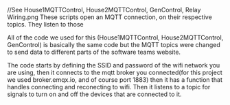 //See House1MQTTControl, House2MQTTControl, GenControl, Relay Wiring.png
These scripts open an MQTT connection, on their respective topics. They listen to those

All of the code we used for this (House1MQTTControl, House2MQTTControl, GenControl) is basically the same code but the MQTT topics were changed to send data to
different parts of the software teams website.

The code starts by defining the SSID and password of the wifi network you are using, then it connects to the mqtt broker you connected(for this project we used 
broker.emqx.io, and of course port 1883) then it has a function that handles connecting and reconecting to wifi. Then it listens to a topic for signals to turn
on and off the devices that are connected to it.
